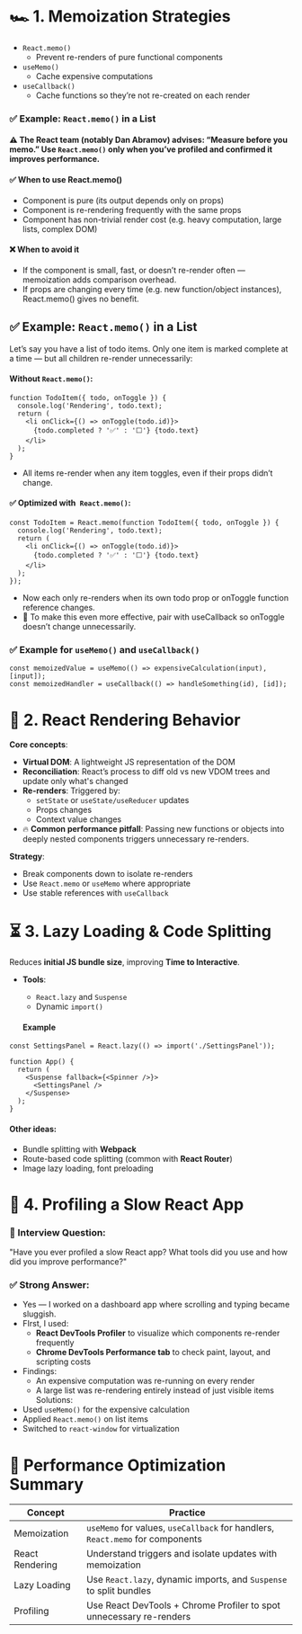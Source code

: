 # 🏎️ 1. Memoization Strategies

* `React.memo()`
  * Prevent re-renders of pure functional components
* `useMemo()`
  * Cache expensive computations
* `useCallback()`
  * Cache functions so they’re not re-created on each render

### ✅ Example: `React.memo()` in a List

#### ⚠️ The React team (notably Dan Abramov) advises: “Measure before you memo.” Use `React.memo()` only when you’ve profiled and confirmed it improves performance.

#### ✅ When to use React.memo()

* Component is pure (its output depends only on props)
* Component is re-rendering frequently with the same props
* Component has non-trivial render cost (e.g. heavy computation, large lists, complex DOM)

#### ❌ When to avoid it

* If the component is small, fast, or doesn’t re-render often — memoization adds comparison overhead.
* If props are changing every time (e.g. new function/object instances), React.memo() gives no benefit.


## ✅ Example: `React.memo()` in a List

Let’s say you have a list of todo items. Only one item is marked complete at a time — but all children re-render unnecessarily:

#### Without `React.memo()`:

```tsx
function TodoItem({ todo, onToggle }) {
  console.log('Rendering', todo.text);
  return (
    <li onClick={() => onToggle(todo.id)}>
      {todo.completed ? '✅' : '⬜'} {todo.text}
    </li>
  );
}
```
* All items re-render when any item toggles, even if their props didn’t change.

#### ✅ Optimized with` React.memo()`:

```tsx
const TodoItem = React.memo(function TodoItem({ todo, onToggle }) {
  console.log('Rendering', todo.text);
  return (
    <li onClick={() => onToggle(todo.id)}>
      {todo.completed ? '✅' : '⬜'} {todo.text}
    </li>
  );
});
```

* Now each <TodoItem /> only re-renders when its own todo prop or onToggle function reference changes.
* 📌 To make this even more effective, pair with useCallback so onToggle doesn’t change unnecessarily.

### ✅ Example for `useMemo()` and `useCallback()`

```tsx
const memoizedValue = useMemo(() => expensiveCalculation(input), [input]);
const memoizedHandler = useCallback(() => handleSomething(id), [id]);
```

# 🔁 2. React Rendering Behavior

**Core concepts**:
* **Virtual DOM**: A lightweight JS representation of the DOM
* **Reconciliation**: React’s process to diff old vs new VDOM trees and update only what's changed
* **Re-renders**: Triggered by:
  * `setState` or `useState/useReducer` updates
  * Props changes
  * Context value changes
* 🔥 **Common performance pitfall**: Passing new functions or objects into deeply nested components triggers unnecessary re-renders.

**Strategy**:
* Break components down to isolate re-renders
* Use `React.memo` or `useMemo` where appropriate
* Use stable references with `useCallback`

# ⏳ 3. Lazy Loading & Code Splitting

Reduces **initial JS bundle size**, improving **Time to Interactive**.

* **Tools**:
  * `React.lazy` and `Suspense`
  * Dynamic `import()`

  #### Example

```tsx
const SettingsPanel = React.lazy(() => import('./SettingsPanel'));

function App() {
  return (
    <Suspense fallback={<Spinner />}>
      <SettingsPanel />
    </Suspense>
  );
}
```

#### Other ideas:
* Bundle splitting with **Webpack**
* Route-based code splitting (common with **React Router**)
* Image lazy loading, font preloading

# 🧪 4. Profiling a Slow React App

### 💬 Interview Question:

"Have you ever profiled a slow React app? What tools did you use and how did you improve performance?"

### ✅ Strong Answer:

* Yes — I worked on a dashboard app where scrolling and typing became sluggish.
* FIrst, I used:
  * **React DevTools Profiler** to visualize which components re-render frequently
  * **Chrome DevTools Performance tab** to check paint, layout, and scripting costs
* Findings:
  * An expensive computation was re-running on every render
  * A large list was re-rendering entirely instead of just visible items
Solutions:
* Used `useMemo()` for the expensive calculation
* Applied `React.memo()` on list items
* Switched to `react-window` for virtualization

# 🧠 Performance Optimization Summary

| Concept | Practice |
|---------|----------|
| Memoization | `useMemo` for values, `useCallback` for handlers, `React.memo` for components |
| React Rendering | Understand triggers and isolate updates with memoization |
| Lazy Loading | Use `React.lazy`, dynamic imports, and `Suspense` to split bundles |
| Profiling | Use React DevTools + Chrome Profiler to spot unnecessary re-renders |


